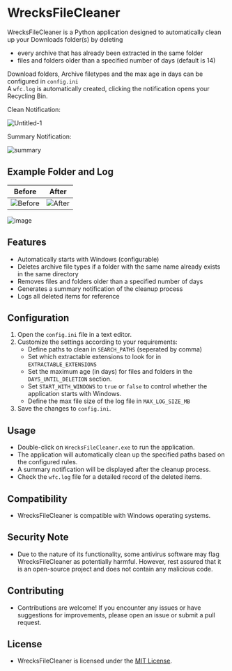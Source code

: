 # WrecksFileCleaner

WrecksFileCleaner is a Python application designed to automatically clean up your Downloads folder(s) by deleting 
   - every archive that has already been extracted in the same folder
   - files and folders older than a specified number of days (default is 14)
     
Download folders, Archive filetypes and the max age in days can be configured in `config.ini`<br>
A `wfc.log` is automatically created, clicking the notification opens your Recycling Bin.

Clean Notification:

![Untitled-1](https://github.com/wrecks-code/WrecksFileCleaner/assets/29825723/ecfe3e31-5179-46b9-beb2-341efac7a499)

Summary Notification:

![summary](https://github.com/wrecks-code/WrecksFileCleaner/assets/29825723/8699eabc-7d19-407f-8244-b72496d7182b)


## Example Folder and Log

| Before | After |
| ------ | ----- |
| ![Before](https://github.com/wrecks-code/WrecksFileCleaner/assets/29825723/e2db839d-cbbf-4694-9cdf-4cf720d5f5c6) | ![After](https://github.com/wrecks-code/WrecksFileCleaner/assets/29825723/f4e392f2-1f79-4a7c-a458-3490ef67f0b5) |


![image](https://github.com/wrecks-code/WrecksFileCleaner/assets/29825723/5997b645-5c8a-47a1-8072-05eb0e0ff8c5)



## Features

- Automatically starts with Windows (configurable)
- Deletes archive file types if a folder with the same name already exists in the same directory
- Removes files and folders older than a specified number of days
- Generates a summary notification of the cleanup process
- Logs all deleted items for reference

## Configuration

1. Open the `config.ini` file in a text editor.
2. Customize the settings according to your requirements:
   - Define paths to clean in `SEARCH_PATHS` (seperated by comma)
   - Set which extractable extensions to look for in `EXTRACTABLE_EXTENSIONS`
   - Set the maximum age (in days) for files and folders in the `DAYS_UNTIL_DELETION` section.
   - Set `START_WITH_WINDOWS` to `true` or `false` to control whether the application starts with Windows.
   - Define the max file size of the log file in `MAX_LOG_SIZE_MB`
3. Save the changes to `config.ini`.

## Usage

- Double-click on `WrecksFileCleaner.exe` to run the application.
- The application will automatically clean up the specified paths based on the configured rules.
- A summary notification will be displayed after the cleanup process.
- Check the `wfc.log` file for a detailed record of the deleted items.

## Compatibility

- WrecksFileCleaner is compatible with Windows operating systems.

## Security Note

- Due to the nature of its functionality, some antivirus software may flag WrecksFileCleaner as potentially harmful. However, rest assured that it is an open-source project and does not contain any malicious code.

## Contributing

- Contributions are welcome! If you encounter any issues or have suggestions for improvements, please open an issue or submit a pull request.

## License

- WrecksFileCleaner is licensed under the [MIT License](LICENSE).
